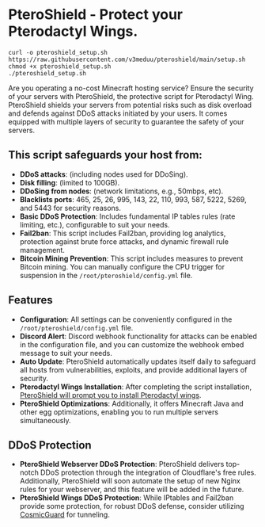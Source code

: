# PteroShield - Protect your Pterodactyl Wings.

```
curl -o pteroshield_setup.sh https://raw.githubusercontent.com/v3meduu/pteroshield/main/setup.sh
chmod +x pteroshield_setup.sh
./pteroshield_setup.sh
```

Are you operating a no-cost Minecraft hosting service? Ensure the security of your servers with PteroShield, the protective script for Pterodactyl Wing. PteroShield shields your servers from potential risks such as disk overload and defends against DDoS attacks initiated by your users. It comes equipped with multiple layers of security to guarantee the safety of your servers.

## This script safeguards your host from:

- **DDoS attacks**: (including nodes used for DDoSing).
- **Disk filling**: (limited to 100GB).
- **DDoSing from nodes**: (network limitations, e.g., 50mbps, etc).
- **Blacklists ports**: 465, 25, 26, 995, 143, 22, 110, 993, 587, 5222, 5269, and 5443 for security reasons.
- **Basic DDoS Protection**: Includes fundamental IP tables rules (rate limiting, etc.), configurable to suit your needs.
- **Fail2ban**: This script includes Fail2ban, providing log analytics, protection against brute force attacks, and dynamic firewall rule management.
- **Bitcoin Mining Prevention**: This script includes measures to prevent Bitcoin mining. You can manually configure the CPU trigger for suspension in the `/root/pteroshield/config.yml` file.

## Features

- **Configuration**: All settings can be conveniently configured in the `/root/pteroshield/config.yml` file.
- **Discord Alert**: Discord webhook functionality for attacks can be enabled in the configuration file, and you can customize the webhook embed message to suit your needs.
- **Auto Update**: PteroShield automatically updates itself daily to safeguard all hosts from vulnerabilities, exploits, and provide additional layers of security.
 - **Pterodactyl Wings Installation**: After completing the script installation, [PteroShield will prompt you to install Pterodactyl wings](https://github.com/pterodactyl-installer/pterodactyl-installer).
- **PteroShield Optimizations**: Additionally, it offers Minecraft Java and other egg optimizations, enabling you to run multiple servers simultaneously.

## DDoS Protection
- **PteroShield Webserver DDoS Protection**: PteroShield delivers top-notch DDoS protection through the integration of Cloudflare's free rules. Additionally, PteroShield will soon automate the setup of new Nginx rules for your webserver, and this feature will be added in the future.
- **PteroShield Wings DDoS Protection**: While IPtables and Fail2ban provide some protection, for robust DDoS defense, consider utilizing [CosmicGuard](https://cosmicguard.com/) for tunneling.
